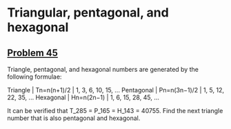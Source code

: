 # Triangular, pentagonal, and hexagonal
## [Problem 45](https://projecteuler.net/problem=45)
Triangle, pentagonal, and hexagonal numbers are generated by the following formulae:

Triangle | Tn=n(n+1)/2 | 1, 3, 6, 10, 15, ...
Pentagonal | Pn=n(3n−1)/2 | 1, 5, 12, 22, 35, ...
Hexagonal | Hn=n(2n−1) | 1, 6, 15, 28, 45, ...

It can be verified that T_285 = P_165 = H_143 = 40755.
Find the next triangle number that is also pentagonal and hexagonal.
